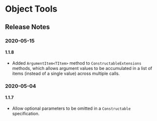 # Object Tools

## Release Notes

### 2020-05-15

#### 1.1.8

- Added `ArgumentItem<TItem>` method to `ConstructableExtensions` methods, which allows argument values to be accumulated in a list of items (instead of a single value) across multiple calls.

### 2020-05-04

#### 1.1.7

- Allow optional parameters to be omitted in a `Constructable` specification.